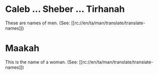 # Caleb ... Sheber ... Tirhanah

These are names of men. (See: [[rc://en/ta/man/translate/translate-names]])

# Maakah

This is the name of a woman. (See: [[rc://en/ta/man/translate/translate-names]])

